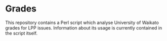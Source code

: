 # Grades
This repository contains a Perl script which analyse University of Waikato grades for LPP issues.
Information about its usage is currently contained in the script itself.
